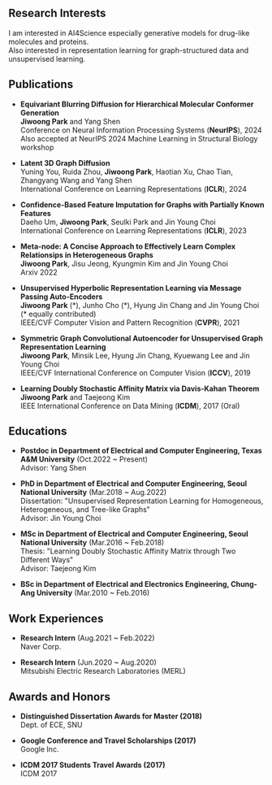 ## Research Interests

I am interested in AI4Science especially generative models for drug-like molecules and proteins.  
Also interested in representation learning for graph-structured data and unsupervised learning.

## Publications

* **Equivariant Blurring Diffusion for Hierarchical Molecular Conformer Generation**  
**Jiwoong Park** and Yang Shen  
Conference on Neural Information Processing Systems (**NeurIPS**), 2024  
Also accepted at NeurIPS 2024 Machine Learning in Structural Biology workshop

* **Latent 3D Graph Diffusion**  
Yuning You, Ruida Zhou, **Jiwoong Park**, Haotian Xu, Chao Tian, Zhangyang Wang and Yang Shen  
International Conference on Learning Representations (**ICLR**), 2024

* **Confidence-Based Feature Imputation for Graphs with Partially Known Features**  
Daeho Um, **Jiwoong Park**, Seulki Park and Jin Young Choi  
International Conference on Learning Representations (**ICLR**), 2023

* **Meta-node: A Concise Approach to Effectively Learn Complex Relationsips in Heterogeneous Graphs**  
**Jiwoong Park**, Jisu Jeong, Kyungmin Kim and Jin Young Choi \
Arxiv 2022

* **Unsupervised Hyperbolic Representation Learning via Message Passing Auto-Encoders**  
**Jiwoong Park** (\*), Junho Cho (\*), Hyung Jin Chang and Jin Young Choi (* equally contributed)  
IEEE/CVF Computer Vision and Pattern Recognition (**CVPR**), 2021

* **Symmetric Graph Convolutional Autoencoder for Unsupervised Graph Representation Learning**  
**Jiwoong Park**, Minsik Lee, Hyung Jin Chang, Kyuewang Lee and Jin Young Choi  
IEEE/CVF International Conference on Computer Vision (**ICCV**), 2019 

* **Learning Doubly Stochastic Affinity Matrix via Davis-Kahan Theorem**  
**Jiwoong Park** and Taejeong Kim    
IEEE International Conference on Data Mining (**ICDM**), 2017 (Oral)

## Educations
* **Postdoc in Department of Electrical and Computer Engineering, Texas A&M University** (Oct.2022 ~ Present)  
Advisor: Yang Shen

* **PhD in Department of Electrical and Computer Engineering, Seoul National University**  (Mar.2018 ~ Aug.2022)   
Dissertation: "Unsupervised Representation Learning for Homogeneous, Heterogeneous, and Tree-like Graphs"   
Advisor: Jin Young Choi

* **MSc in Department of Electrical and Computer Engineering, Seoul National University** (Mar.2016 ~ Feb.2018)  
Thesis: "Learning Doubly Stochastic Affinity Matrix through Two Different Ways"  
Advisor: Taejeong Kim

* **BSc in Department of Electrical and Electronics Engineering, Chung-Ang University** (Mar.2010 ~ Feb.2016)

## Work Experiences
* **Research Intern** (Aug.2021 ~ Feb.2022)  
Naver Corp. 

* **Research Intern** (Jun.2020 ~ Aug.2020)  
Mitsubishi Electric Research Laboratories (MERL)

## Awards and Honors

* **Distinguished Dissertation Awards for Master (2018)**  
Dept. of ECE, SNU  

* **Google Conference and Travel Scholarships (2017)**  
Google Inc.

* **ICDM 2017 Students Travel Awards (2017)**  
ICDM 2017

